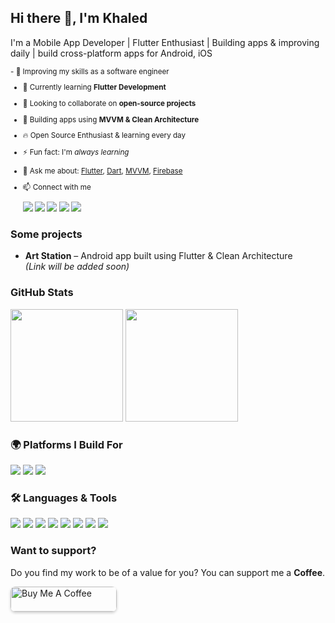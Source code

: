 ## Hi there 👋, I'm Khaled

I'm a Mobile App Developer | Flutter Enthusiast | Building apps & improving daily | build cross-platform apps for Android, iOS


<small>
- 🔭 Improving my skills as a software engineer
   
- 🌱 Currently learning **Flutter Development**
  
- 👯 Looking to collaborate on **open-source projects**
  
- 🔨 Building apps using **MVVM & Clean Architecture**
  
- 🔥 Open Source Enthusiast & learning every day
  
- ⚡ Fun fact: I'm *always learning*
  
- 💬 Ask me about:   [Flutter](https://flutter.dev), 
  [Dart](https://dart.dev), 
  [MVVM](https://en.wikipedia.org/wiki/Model–view–viewmodel), 
  [Firebase](https://firebase.google.com) 

- 📫 Connect with me
    <p align="left">
      <a href="https://linkedin.com/in/khaled-dev" target="_blank"><img src="https://img.shields.io/badge/LinkedIn-0077B5.svg?style=flat&logo=linkedin&logoColor=white" /></a>
      <a href="https://khaled.dev" target="_blank"><img src="https://img.shields.io/badge/Website-000000.svg?style=flat&logo=firefox&logoColor=white" /></a>
      <a href="https://youtube.com/@khaleddev" target="_blank"><img src="https://img.shields.io/badge/YouTube-FF0000.svg?style=flat&logo=youtube&logoColor=white" /></a>
      <a href="https://facebook.com/khaleddev" target="_blank"><img src="https://img.shields.io/badge/Facebook-1877F2.svg?style=flat&logo=facebook&logoColor=white" /></a>
      <a href="mailto:khaled.dev@gmail.com" target="_blank"><img src="https://img.shields.io/badge/Email-D14836.svg?style=flat&logo=gmail&logoColor=white" /></a>
    </p>
</small>

### Some projects

- **Art Station** – Android app built using Flutter & Clean Architecture  
  *(Link will be added soon)*

### GitHub Stats

<p align="left">
  <img src="https://github-readme-stats.vercel.app/api?username=KhaledMansour14&show_icons=true&theme=radical" height="180"/>
  <img src="https://github-readme-stats.vercel.app/api/top-langs/?username=KhaledMansour14&layout=compact&theme=radical" height="180"/>
</p>

### 🌍 Platforms I Build For

<p align="left">
  <img src="https://img.shields.io/badge/Android-3DDC84?style=flat&logo=android&logoColor=white" />
  <img src="https://img.shields.io/badge/iOS-000000?style=flat&logo=apple&logoColor=white" />
  <img src="https://img.shields.io/badge/Web-4285F4?style=flat&logo=google-chrome&logoColor=white" />
</p>

### 🛠 Languages & Tools

<p align="left">
  <img src="https://img.shields.io/badge/Flutter-02569B?style=for-the-badge&logo=flutter&logoColor=white"/>
  <img src="https://img.shields.io/badge/Dart-0175C2?style=for-the-badge&logo=dart&logoColor=white"/>
  <img src="https://img.shields.io/badge/Firebase-FFCA28?style=for-the-badge&logo=firebase&logoColor=black"/>
  <img src="https://img.shields.io/badge/Git-F05032?style=for-the-badge&logo=git&logoColor=white"/>
  <img src="https://img.shields.io/badge/Figma-F24E1E?style=for-the-badge&logo=figma&logoColor=white"/>
  <img src="https://img.shields.io/badge/HTML-E34F26?style=for-the-badge&logo=html5&logoColor=white"/>
  <img src="https://img.shields.io/badge/CSS-1572B6?style=for-the-badge&logo=css3&logoColor=white"/>
  <img src="https://img.shields.io/badge/C++-00599C?style=for-the-badge&logo=c%2B%2B&logoColor=white"/>
</p>

### Want to support?
Do you find my work to be of a value for you? You can support me a **Coffee**.
<p align="left">
  <a href="https://buymeacoffee.com/khaledmansb" target="_blank">
    <img 
      src="https://cdn.buymeacoffee.com/buttons/v2/default-yellow.png" 
      alt="Buy Me A Coffee" 
      height="40" 
      width="170"
      style="border-radius: 8px; box-shadow: 0 2px 4px rgba(0,0,0,0.2);"
    />
  </a>
</p>
